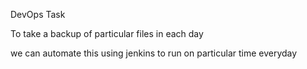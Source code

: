 DevOps Task

To take a backup of particular files in each day

we can automate this using jenkins to run on particular time everyday
